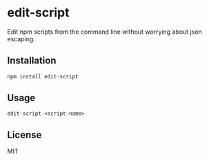 # edit-script

Edit npm scripts from the command line without worrying about json escaping.

## Installation

```bash
npm install edit-script
```

## Usage

```
edit-script <script-name>
```

## License

MIT
